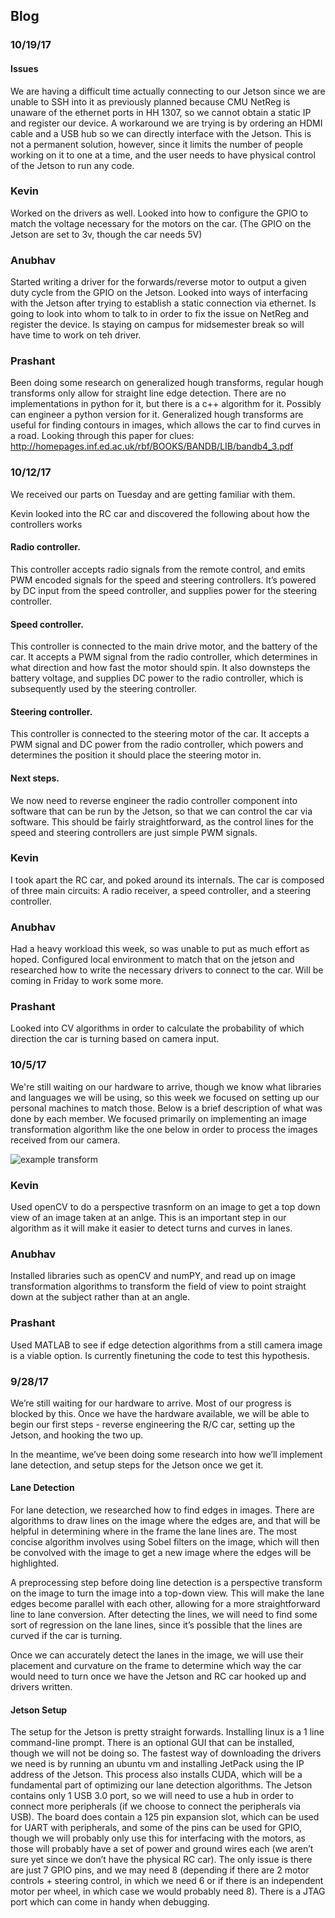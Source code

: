 ## Blog
### 10/19/17
#### Issues
We are having a difficult time actually connecting to our Jetson since we are unable to SSH into it as previously planned because CMU NetReg is unaware of the ethernet ports in HH 1307, so we cannot obtain a static IP and register our device. A workaround we are trying is by ordering an HDMI cable and a USB hub so we can directly interface with the Jetson. This is not a permanent solution, however, since it limits the number of people working on it to one at a time, and the user needs to have physical control of the Jetson to run any code.

### Kevin
Worked on the drivers as well. Looked into how to configure the GPIO to match the voltage necessary for the motors on the car. (The GPIO on the Jetson are set to 3v, though the car needs 5V)

### Anubhav 
Started writing a driver for the forwards/reverse motor to output a given duty cycle from the GPIO on the Jetson. Looked into ways of interfacing with the Jetson after trying to establish a static connection via ethernet. Is going to look into whom to talk to in order to fix the issue on NetReg and register the device. Is staying on campus for midsemester break so will have time to work on teh driver. 

### Prashant
Been doing some research on generalized hough transforms, regular hough transforms only allow for straight line edge detection. There are no implementations in python for it, but there is a c++ algorithm for it. Possibly can engineer a python version for it. Generalized hough transforms are useful for finding contours in images, which allows the car to find curves in a road. 
Looking through this paper for clues: http://homepages.inf.ed.ac.uk/rbf/BOOKS/BANDB/LIB/bandb4_3.pdf



### 10/12/17
We received our parts on Tuesday and are getting familiar with them. 

Kevin looked into the RC car and discovered the following about how the controllers works

#### Radio controller. 
This controller accepts radio signals from the remote control, and emits PWM encoded signals for the speed and steering controllers. It’s powered by DC input from the speed controller, and supplies power for the steering controller.

#### Speed controller. 
This controller is connected to the main drive motor, and the battery of the car. It accepts a PWM signal from the radio controller, which determines in what direction and how fast the motor should spin. It also downsteps the battery voltage, and supplies DC power to the radio controller, which is subsequently used by the steering controller.

#### Steering controller. 
This controller is connected to the steering motor of the car. It accepts a PWM signal and DC power from the radio controller, which powers and determines the position it should place the steering motor in.

#### Next steps. 
We now need to reverse engineer the radio controller component into software that can be run by the Jetson, so that we can control the car via software. This should be fairly straightforward, as the control lines for the speed and steering controllers are just simple PWM signals.
### Kevin
I took apart the RC car, and poked around its internals. The car is composed of three main circuits: A radio receiver, a speed controller, and a steering controller.

### Anubhav 
Had a heavy workload this week, so was unable to put as much effort as hoped. Configured local environment to match that on the jetson and researched how to write the necessary drivers to connect to the car. Will be coming in Friday to work some more. 

### Prashant
Looked into CV algorithms in order to calculate the probability of which direction the car is turning based on camera input. 

### 10/5/17
We're still waiting on our hardware to arrive, though we know what libraries and languages we will be using, so this week we focused on setting up our personal machines to match those. Below is a brief description of what was done by each member. We focused primarily on implementing an image transformation algorithm like the one below in order to process the images received from our camera. 

![example transform](https://user-images.githubusercontent.com/25559078/31245676-1da2ba14-a9d9-11e7-83f1-f762091515bb.png)


### Kevin
Used openCV to do a perspective trasnform on an image to get a top down view of an image taken at an anlge. This is an important step in our algorithm as it will make it easier to detect turns and curves in lanes. 

### Anubhav
Installed libraries such as openCV and numPY, and read up on image transformation algorithms to transform the field of view to point straight down at the subject rather than at an angle. 

### Prashant
Used MATLAB to see if edge detection algorithms from a still camera image is a viable option. Is currently finetuning the code to test this hypothesis. 



### 9/28/17 
We’re still waiting for our hardware to arrive. Most of our progress is blocked by this. Once we have the hardware available, we will be able to begin our first steps - reverse engineering the R/C car, setting up the Jetson, and hooking the two up.

In the meantime, we’ve been doing some research into how we’ll implement lane detection, and setup steps for the Jetson once we get it.

#### Lane Detection 
For lane detection, we researched how to find edges in images. There are algorithms to draw lines on the image where the edges are, and that will be helpful in determining where in the frame the lane lines are. The most concise algorithm involves using Sobel filters on the image, which will then be convolved with the image to get a new image where the edges will be highlighted.

A preprocessing step before doing line detection is a perspective transform on the image to turn the image into a top-down view. This will make the lane edges become parallel with each other, allowing for a more straightforward line to lane conversion. After detecting the lines, we will need to find some sort of regression on the lane lines, since it’s possible that the lines are curved if the car is turning.

Once we can accurately detect the lanes in the image, we will use their placement and curvature on the frame to determine which way the car would need to turn once we have the Jetson and RC car hooked up and drivers written.

#### Jetson Setup
The setup for the Jetson is pretty straight forwards. Installing linux is a 1 line command-line prompt. There is an optional GUI that can be installed, though we will not be doing so. The fastest way of downloading the drivers we need is by running an ubuntu vm and installing JetPack using the IP address of the Jetson. This process also installs CUDA, which will be a fundamental part of optimizing our lane detection algorithms. The Jetson contains only 1 USB 3.0 port, so we will need to use a hub in order to connect more peripherals (if we choose to connect the peripherals via USB). The board does contain a 125 pin expansion slot, which can be used for UART with peripherals, and some of the pins can be used for GPIO, though we will probably only use this for interfacing with the motors, as those will probably have a set of power and ground wires each (we aren’t sure yet since we don’t have the physical RC car). The only issue is there are just 7 GPIO pins, and we may need 8 (depending if there are 2 motor controls + steering control, in which we need 6 or if there is an independent motor per wheel, in which case we would probably need 8). There is a JTAG port which can come in handy when debugging. 

